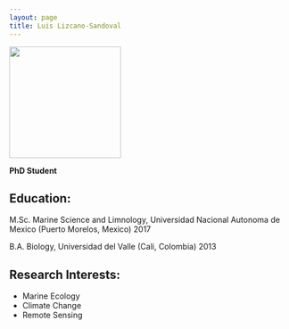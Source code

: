 ```yaml
---
layout: page
title: Luis Lizcano-Sandoval
---
```


<img src="https://raw.github.com/USF-IMARS/usf-imars.github.io/main/_students/luis_photo.jpg" width="200">

**PhD Student**

## Education:
M.Sc. Marine Science and Limnology, Universidad Nacional Autonoma de Mexico (Puerto Morelos, Mexico) 2017

B.A. Biology, Universidad del Valle (Cali, Colombia) 2013

## Research Interests:

* Marine Ecology
* Climate Change
* Remote Sensing
